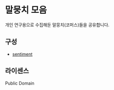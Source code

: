 # 말뭉치 모음

개인 연구용으로 수집해둔 말뭉치(코퍼스)들을 공유합니다.

## 구성

* [sentiment](/sentiment)

## 라이센스

Public Domain

